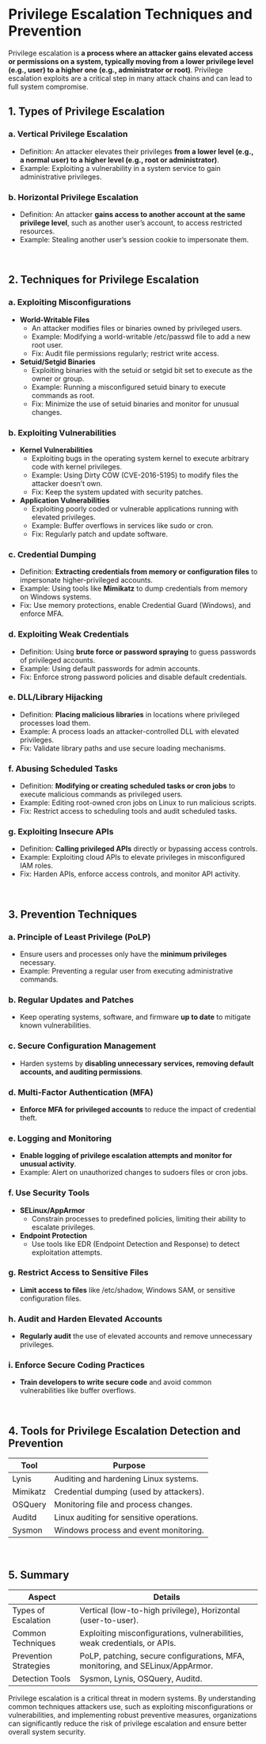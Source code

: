 <br>

# Privilege Escalation Techniques and Prevention
Privilege escalation is **a process where an attacker gains elevated access or permissions on a system, typically moving from a lower privilege level (e.g., user) to a higher one (e.g., administrator or root)**. Privilege escalation exploits are a critical step in many attack chains and can lead to full system compromise.

## 1. Types of Privilege Escalation
### a. Vertical Privilege Escalation
  - Definition: An attacker elevates their privileges **from a lower level (e.g., a normal user) to a higher level (e.g., root or administrator)**.
  - Example: Exploiting a vulnerability in a system service to gain administrative privileges.

### b. Horizontal Privilege Escalation
  - Definition: An attacker **gains access to another account at the same privilege level**, such as another user’s account, to access restricted resources.
  - Example: Stealing another user’s session cookie to impersonate them.  
<br>

## 2. Techniques for Privilege Escalation
### a. Exploiting Misconfigurations
  - **World-Writable Files**
    - An attacker modifies files or binaries owned by privileged users.
    - Example: Modifying a world-writable /etc/passwd file to add a new root user.
    - Fix: Audit file permissions regularly; restrict write access.
  - **Setuid/Setgid Binaries**
    - Exploiting binaries with the setuid or setgid bit set to execute as the owner or group.
    - Example: Running a misconfigured setuid binary to execute commands as root.
    - Fix: Minimize the use of setuid binaries and monitor for unusual changes.

### b. Exploiting Vulnerabilities
  - **Kernel Vulnerabilities**
    - Exploiting bugs in the operating system kernel to execute arbitrary code with kernel privileges.
    - Example: Using Dirty COW (CVE-2016-5195) to modify files the attacker doesn’t own.
    - Fix: Keep the system updated with security patches.
  - **Application Vulnerabilities**
    - Exploiting poorly coded or vulnerable applications running with elevated privileges.
    - Example: Buffer overflows in services like sudo or cron.
    - Fix: Regularly patch and update software.

### c. Credential Dumping
  - Definition: **Extracting credentials from memory or configuration files** to impersonate higher-privileged accounts.
  - Example: Using tools like **Mimikatz** to dump credentials from memory on Windows systems.
  - Fix: Use memory protections, enable Credential Guard (Windows), and enforce MFA.

### d. Exploiting Weak Credentials
  - Definition: Using **brute force or password spraying** to guess passwords of privileged accounts.
  - Example: Using default passwords for admin accounts.
  - Fix: Enforce strong password policies and disable default credentials.

### e. DLL/Library Hijacking
  - Definition: **Placing malicious libraries** in locations where privileged processes load them.
  - Example: A process loads an attacker-controlled DLL with elevated privileges.
  - Fix: Validate library paths and use secure loading mechanisms.

### f. Abusing Scheduled Tasks
  - Definition: **Modifying or creating scheduled tasks or cron jobs** to execute malicious commands as privileged users.
  - Example: Editing root-owned cron jobs on Linux to run malicious scripts.
  - Fix: Restrict access to scheduling tools and audit scheduled tasks.

### g. Exploiting Insecure APIs
  - Definition: **Calling privileged APIs** directly or bypassing access controls.
  - Example: Exploiting cloud APIs to elevate privileges in misconfigured IAM roles.
  - Fix: Harden APIs, enforce access controls, and monitor API activity.  
<br>

## 3. Prevention Techniques
### a. Principle of Least Privilege (PoLP)
  - Ensure users and processes only have the **minimum privileges** necessary.
  - Example: Preventing a regular user from executing administrative commands.

### b. Regular Updates and Patches
  - Keep operating systems, software, and firmware **up to date** to mitigate known vulnerabilities.

### c. Secure Configuration Management
  - Harden systems by **disabling unnecessary services, removing default accounts, and auditing permissions**.

### d. Multi-Factor Authentication (MFA)
  - **Enforce MFA for privileged accounts** to reduce the impact of credential theft.

### e. Logging and Monitoring
  - **Enable logging of privilege escalation attempts and monitor for unusual activity**.
  - Example: Alert on unauthorized changes to sudoers files or cron jobs.

### f. Use Security Tools
  - **SELinux/AppArmor**
    - Constrain processes to predefined policies, limiting their ability to escalate privileges.
  - **Endpoint Protection**
    - Use tools like EDR (Endpoint Detection and Response) to detect exploitation attempts.

### g. Restrict Access to Sensitive Files
  - **Limit access to files** like /etc/shadow, Windows SAM, or sensitive configuration files.

### h. Audit and Harden Elevated Accounts
  - **Regularly audit** the use of elevated accounts and remove unnecessary privileges.

### i. Enforce Secure Coding Practices
  - **Train developers to write secure code** and avoid common vulnerabilities like buffer overflows.  
<br>

## 4. Tools for Privilege Escalation Detection and Prevention

| Tool | Purpose |
| ---- | ------- |
| Lynis | Auditing and hardening Linux systems. |
| Mimikatz | Credential dumping (used by attackers). |
| OSQuery | Monitoring file and process changes. |
| Auditd | Linux auditing for sensitive operations. |
| Sysmon | Windows process and event monitoring. |
 
<br>

## 5. Summary

| Aspect | Details |
| ------ | ------- |
| Types of Escalation | Vertical (low-to-high privilege), Horizontal (user-to-user). |
| Common Techniques | Exploiting misconfigurations, vulnerabilities, weak credentials, or APIs. |
| Prevention Strategies | PoLP, patching, secure configurations, MFA, monitoring, and SELinux/AppArmor. |
| Detection Tools | Sysmon, Lynis, OSQuery, Auditd. |

Privilege escalation is a critical threat in modern systems. By understanding common techniques attackers use, such as exploiting misconfigurations or vulnerabilities, and implementing robust preventive measures, organizations can significantly reduce the risk of privilege escalation and ensure better overall system security.  
<br>